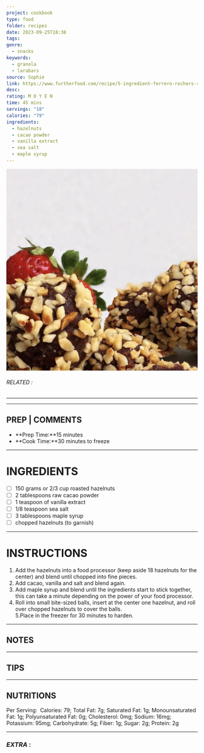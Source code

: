 ```yaml
---
project: cookbook
type: food
folder: recipes
date: 2023-09-25T18:38
tags: 
genre:
  - snacks
keywords:
  - granola
  - larabars
source: Sophie
link: https://www.furtherfood.com/recipe/5-ingredient-ferrero-rochers-raw-recipe-hazlenuts-cacao-vanilla-diabetes-diet/
desc: 
rating: M O Y E N
time: 45 mins
servings: "18"
calories: "79"
ingredients:
  - hazelnuts
  - cacao powder
  - vanilla extract
  - sea salt
  - maple syrup
---
```


![IMAGE](image_359.png)

###### *RELATED* : 
---


---
## PREP | COMMENTS

- **Prep Time:**15 minutes
- **Cook Time:**30 minutes to freeze

---
# INGREDIENTS

- [ ] 150 grams or 2/3 cup roasted hazelnuts  
- [ ] 2 tablespoons raw cacao powder  
- [ ] 1 teaspoon of vanilla extract  
- [ ] 1/8 teaspoon sea salt  
- [ ] 3 tablespoons maple syrup  
- [ ] chopped hazelnuts (to garnish)

---
# INSTRUCTIONS

1. Add the hazelnuts into a food processor (keep aside 18 hazelnuts for the center) and blend until chopped into fine pieces.  
2. Add cacao, vanilla and salt and blend again.  
3. Add maple syrup and blend until the ingredients start to stick together, this can take a minute depending on the power of your food processor.  
4. Roll into small bite-sized balls, insert at the center one hazelnut, and roll over chopped hazelnuts to cover the balls.  
5.Place in the freezer for 30 minutes to harden.

---
## NOTES



---
## TIPS



---
## NUTRITIONS

Per Serving:  Calories: 79; Total Fat: 7g; Saturated Fat: 1g; Monounsaturated Fat: 1g; Polyunsaturated Fat: 0g; Cholesterol: 0mg; Sodium: 16mg; Potassium: 95mg; Carbohydrate: 5g; Fiber: 1g; Sugar: 2g; Protein: 2g

---
### *EXTRA* :



